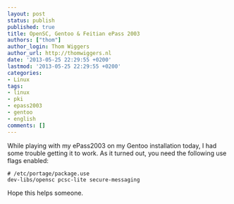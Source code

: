 ```yaml
---
layout: post
status: publish
published: true
title: OpenSC, Gentoo & Feitian ePass 2003
authors: ["thom"]
author_login: Thom Wiggers
author_url: http://thomwiggers.nl
date: '2013-05-25 22:29:55 +0200'
lastmod: '2013-05-25 22:29:55 +0200'
categories:
- Linux
tags:
- linux
- pki
- epass2003
- gentoo
- english
comments: []
---
```


<p>While playing with my ePass2003 on my Gentoo installation today, I had some
trouble getting it to work. As it turned out, you need the following use flags
enabled:</p>

```
# /etc/portage/package.use
dev-libs/opensc pcsc-lite secure-messaging
```

<p>Hope this helps someone.</p>
